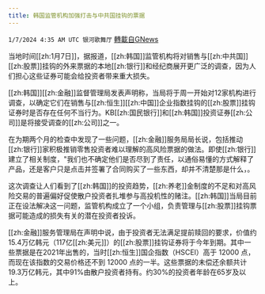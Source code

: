 ```yaml
---
title: 韩国监管机构加强打击与中共国挂钩的票据
---
```

`1/7/2024 4:35 AM UTC 银河歌舞厅` [轉載自GNews](https://gnews.org/articles/2192536)

当地时间[[zh:1月7日]]，据报道，[[zh:韩国]]监管机构将对销售与[[zh:中共国]][[zh:股票]]挂钩的外来票据的本地[[zh:银行]]和经纪商展开更广泛的调查，因为人们担心这些证券可能会给投资者带来重大损失。

[[zh:韩国]][[zh:金融]]监督管理局发表声明称，当局将于周一开始对12家机构进行调查，以确定它们在销售与[[zh:恒生]][[zh:中国]]企业指数挂钩的[[zh:股票]]挂钩证券时是否存在任何不当行为。KB[[zh:国民银行]]和[[zh:韩国]]投资证券[[zh:公司]]是将接受调查的[[zh:公司]]之一。

在为期两个月的检查中发现了一些问题，[[zh:金融]]服务局局长说，包括推动[[zh:银行]]家积极推销零售投资者难以理解的高风险票据的做法。即使[[zh:银行]]建立了相关制度，"我们也不确定他们是否尽到了责任，以通俗易懂的方式解释了产品，还是客户只是点击并签署了合同购买了一些东西，却并不清楚那是什么，。

这次调查让人们看到了[[zh:韩国]]的投资趋势，[[zh:养老]]金制度的不足和对高风险交易的普遍偏好促使散户投资者扎堆参与高投机性的赌注。[[zh:韩国]]当局目前正在设法解决这一问题，监管机构成立了一个小组，负责管理与[[zh:股票]]挂钩票据可能造成的损失有关的潜在投资者投诉。

[[zh:金融]]服务管理局在声明中说，由于投资者无法满足提前赎回的要求，价值约15.4万亿韩元（117亿[[zh:美元]]）的[[zh:股票]]挂钩证券将于今年到期。其中一些票据是在2021年出售的，当时[[zh:恒生]]国企指数（HSCEI）高于 12000 点，而现在该指数的交易价格还不到 12000 点的一半。这些票据的未偿还余额共计19.3万亿韩元，其中91%由散户投资者持有。约30%的投资者年龄在65岁及以上。
